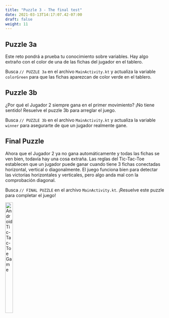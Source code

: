```yaml
---
title: "Puzzle 3 - The final test"
date: 2021-03-13T14:17:07.42-07:00
draft: false
weight: 11
---
```


## Puzzle 3a
Este reto pondrá a prueba tu conocimiento sobre variables. Hay algo extraño con el color de una de las fichas del jugador en el tablero.

Busca `// PUZZLE 3a` en el archivo `MainActivity.kt` y actualiza la variable `colorGreen` para que las fichas aparezcan de color verde en el tablero.

## Puzzle 3b
¿Por qué el Jugador 2 siempre gana en el primer movimiento? ¡No tiene sentido! Resuelve el puzzle 3b para arreglar el juego.

Busca `// PUZZLE 3b` en el archivo `MainActivity.kt` y actualiza la variable `winner` para asegurarte de que un jugador realmente gane.

## Final Puzzle
Ahora que el Jugador 2 ya no gana automáticamente y todas las fichas se ven bien, todavía hay una cosa extraña. Las reglas del Tic-Tac-Toe establecen que un jugador puede ganar cuando tiene 3 fichas conectadas horizontal, vertical o diagonalmente. El juego funciona bien para detectar las victorias horizontales y verticales, pero algo anda mal con la comprobación diagonal.

Busca `// FINAL PUZZLE` en el archivo `MainActivity.kt`. ¡Resuelve este puzzle para completar el juego!

<img src="../resources/_gen/images/game_play.gif" height="30%" width="22%" title="Android Tic-Tac-Toe Game" alt="Android Tic-Tac-Toe Game"/>